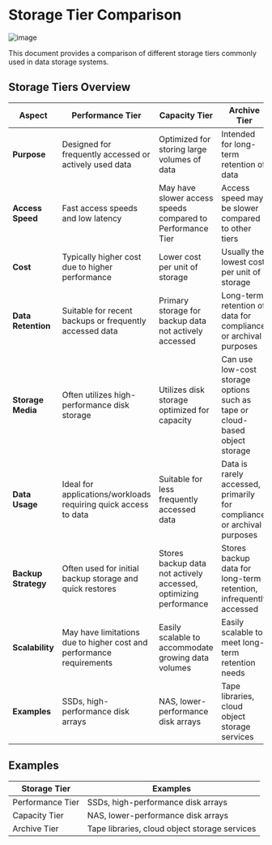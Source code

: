 # Storage Tier Comparison


![image](https://github.com/Parasharam-DevOps/Veeam-OrientTech-Mumbai/assets/132131379/d5bf9e6a-e8b3-4fdb-859e-4529072636b2)


This document provides a comparison of different storage tiers commonly used in data storage systems.

## Storage Tiers Overview

| Aspect            | Performance Tier                                        | Capacity Tier                                | Archive Tier                                      |
|-------------------|---------------------------------------------------------|----------------------------------------------|---------------------------------------------------|
| **Purpose**       | Designed for frequently accessed or actively used data  | Optimized for storing large volumes of data  | Intended for long-term retention of data         |
| **Access Speed**  | Fast access speeds and low latency                      | May have slower access speeds compared to Performance Tier | Access speed may be slower compared to other tiers |
| **Cost**          | Typically higher cost due to higher performance         | Lower cost per unit of storage               | Usually the lowest cost per unit of storage      |
| **Data Retention**| Suitable for recent backups or frequently accessed data | Primary storage for backup data not actively accessed | Long-term retention of data for compliance or archival purposes |
| **Storage Media** | Often utilizes high-performance disk storage            | Utilizes disk storage optimized for capacity | Can use low-cost storage options such as tape or cloud-based object storage |
| **Data Usage**    | Ideal for applications/workloads requiring quick access to data | Suitable for less frequently accessed data | Data is rarely accessed, primarily for compliance or archival purposes |
| **Backup Strategy**| Often used for initial backup storage and quick restores | Stores backup data not actively accessed, optimizing performance | Stores backup data for long-term retention, infrequently accessed |
| **Scalability**   | May have limitations due to higher cost and performance requirements | Easily scalable to accommodate growing data volumes | Easily scalable to meet long-term retention needs |
| **Examples**      | SSDs, high-performance disk arrays                     | NAS, lower-performance disk arrays           | Tape libraries, cloud object storage services    |

## Examples

| Storage Tier     | Examples                                     |
|------------------|----------------------------------------------|
| Performance Tier | SSDs, high-performance disk arrays           |
| Capacity Tier    | NAS, lower-performance disk arrays           |
| Archive Tier     | Tape libraries, cloud object storage services|
